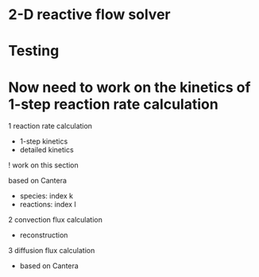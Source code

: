 # 2-D reactive flow solver
# Testing
# Now need to work on the kinetics of 1-step reaction rate calculation

1 reaction rate calculation
- 1-step kinetics
- detailed kinetics

! work on this section

based on Cantera
- species: index k
- reactions: index l

2 convection flux calculation

- reconstruction

3 diffusion flux calculation

- based on Cantera
